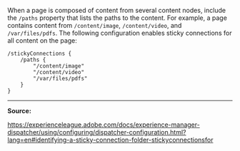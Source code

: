 When a page is composed of content from several content nodes, include the `/paths` property that lists the paths to the content. For example, a page contains content from `/content/image`, `/content/video`, and `/var/files/pdfs`. The following configuration enables sticky connections for all content on the page:

```
/stickyConnections {
	/paths {
		"/content/image"
		"/content/video"
		"/var/files/pdfs"
	}
}
```

---

**Source:**

https://experienceleague.adobe.com/docs/experience-manager-dispatcher/using/configuring/dispatcher-configuration.html?lang=en#identifying-a-sticky-connection-folder-stickyconnectionsfor
